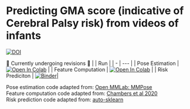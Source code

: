 # Predicting GMA score (indicative of Cerebral Palsy risk) from videos of infants
[![DOI](https://zenodo.org/badge/DOI/10.5281/zenodo.14042732.svg)](https://doi.org/10.5281/zenodo.14042732)

🚧 Currently undergoing revisions 🚧
|   | Run |
| - | --- | 
| Pose Estimation | [![Open In Colab](https://colab.research.google.com/assets/colab-badge.svg)](https://colab.research.google.com/github/quietscientist/gma_score_prediction_from_video/blob/main/0_PoseEstimation.ipynb) | 
| Feature Computation | [![Open In Colab](https://colab.research.google.com/assets/colab-badge.svg)](https://colab.research.google.com/github/quietscientist/gma_score_prediction_from_video/blob/main/1_ProcessDetections.ipynb) | 
| Risk Prediciton | [![Binder](https://mybinder.org/badge_logo.svg)](https://mybinder.org/v2/gh/quietscientist/gma_score_prediction_from_video/HEAD)| 

Pose estimation code adapted from: [Open MMLab: MMPose](https://github.com/open-mmlab/mmpose)  
Feature computation code adapted from: [Chambers et al 2020](https://github.com/cchamber/Infant_movement_assessment)  
Risk prediction code adapted from: [auto-sklearn](https://github.com/automl/auto-sklearn)
